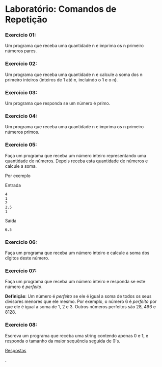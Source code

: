 # Laboratório: Comandos de Repetição





### Exercício 01:

Um programa que receba uma quantidade n e imprima os n primeiro números pares.

### Exercício 02:

Um programa que receba uma quantidade n e calcule a soma dos n primeiro inteiros (inteiros de 1 até n, incluindo o 1 e o n).

### Exercício 03:

Um programa que responda se um número é primo.

### Exercício 04:

Um programa que receba uma quantidade n e imprima os n primeiro números primos.

### Exercício 05:

Faça um programa que receba um número inteiro representando uma quantidade de números. Depois receba esta quantidade de números e calcule a soma.

Por exemplo

Entrada
```
4
1
2
2.5
1
```
Saída
```
6.5
```





### Exercício 06:

Faça um programa que receba um número inteiro e calcule a soma dos dígitos deste número.




### Exercício 07:

Faça um programa que receba um número inteiro e responda se este número é *perfeito*.

**Definição**: Um número é *perfeito* se ele é igual a soma de todos os seus divisores menores que ele mesmo. Por exemplo, o número 6 é *perfeito* por que ele é igual a soma de 1, 2 e 3. Outros números perfeitos são 28, 496 e 8128.




### Exercício 08:

Escreva um programa que receba uma string contendo apenas 0 e 1, e responda o tamanho da maior sequência seguida de 0's.



[Respostas](https://github.com/viniciusdenovaes/Unip232IPE/tree/master/lab02.1)







.
